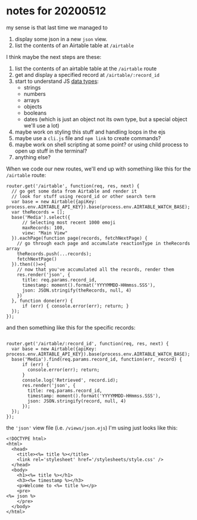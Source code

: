 # notes for 20200512

my sense is that last time we managed to
1. display some json in a new `json` view.
2. list the contents of an Airtable table at `/airtable`

I think maybe the next steps are these:
1. list the contents of an airtable table at the `/airtable` route
2. get and display a specified record at `/airtable/:record_id`
3. start to understand JS [data types](https://www.w3schools.com/js/js_datatypes.asp):
    * strings
    * numbers
    * arrays
    * objects
    * booleans
    * dates (which is just an object not its own type, but a special object we'll use a lot)
4. maybe work on styling this stuff and handling loops in the ejs
5. maybe use a `cli.js` file and `npm link` to create commands?
6. maybe work on shell scripting at some point? or using child process to open up stuff in the terminal?
7. anything else?


When we code our new routes, we'll end up with something like this for the `/airtable` route:
```
router.get('/airtable', function(req, res, next) {
  // go get some data from Airtable and render it
  // look for stuff using record_id or other search term
  var base = new Airtable({apiKey: process.env.AIRTABLE_API_KEY}).base(process.env.AIRTABLE_WATCH_BASE);
  var theRecords = [];
  base('Media').select({
      // Selecting most recent 1000 emoji
      maxRecords: 100,
      view: "Main View"
  }).eachPage(function page(records, fetchNextPage) {
    // go through each page and accumulate reactionType in theRecords array
    theRecords.push(...records);
    fetchNextPage()
  }).then(()=>{
    // now that you've accumulated all the records, render them
    res.render('json', {
      title: req.params.record_id,
      timestamp: moment().format('YYYYMMDD-HHmmss.SSS'),
      json: JSON.stringify(theRecords, null, 4)
    })
  }, function done(err) {
      if (err) { console.error(err); return; }
  });
});
```
and then something like this for the specific records:
```

router.get('/airtable/:record_id', function(req, res, next) {
  var base = new Airtable({apiKey: process.env.AIRTABLE_API_KEY}).base(process.env.AIRTABLE_WATCH_BASE);
  base('Media').find(req.params.record_id, function(err, record) {
      if (err) {
        console.error(err); return;
      }
      console.log('Retrieved', record.id);
      res.render('json', {
        title: req.params.record_id,
        timestamp: moment().format('YYYYMMDD-HHmmss.SSS'),
        json: JSON.stringify(record, null, 4)
      });
  });
});

```

the `'json'` view file (i.e. `/views/json.ejs`) I'm using just looks like this:

```
<!DOCTYPE html>
<html>
  <head>
    <title><%= title %></title>
    <link rel='stylesheet' href='/stylesheets/style.css' />
  </head>
  <body>
    <h1><%= title %></h1>
    <h3><%= timestamp %></h3>
    <p>Welcome to <%= title %></p>
    <pre>
<%= json %>
    </pre>
  </body>
</html>
```

